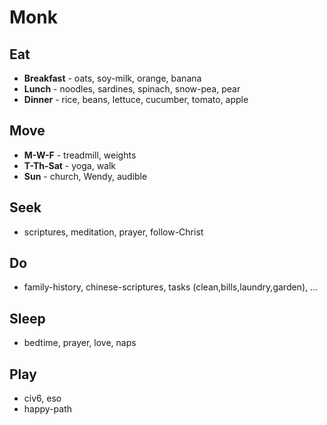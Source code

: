 # Monk

## Eat
* **Breakfast** - oats, soy-milk, orange, banana
* **Lunch** - noodles, sardines, spinach, snow-pea, pear
* **Dinner** - rice, beans, lettuce, cucumber, tomato, apple

## Move
* **M-W-F** - treadmill, weights
* **T-Th-Sat** - yoga, walk 
* **Sun** - church, Wendy, audible

## Seek
* scriptures, meditation, prayer, follow-Christ

## Do
* family-history, chinese-scriptures, tasks (clean,bills,laundry,garden), ...

## Sleep
* bedtime, prayer, love, naps

## Play
* civ6, eso
* happy-path



